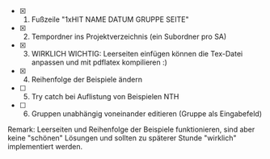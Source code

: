 -   [x] 1. Fußzeile "1xHIT NAME DATUM GRUPPE SEITE"
-   [x] 2. Tempordner ins Projektverzeichnis (ein Subordner pro SA)
-   [x] 3. WIRKLICH WICHTIG: Leerseiten einfügen können die Tex-Datei anpassen und mit pdflatex kompilieren :)
-   [x] 4. Reihenfolge der Beispiele ändern
-   [ ] 5. Try catch bei Auflistung von Beispielen NTH
-   [ ] 6. Gruppen unabhängig voneinander editieren (Gruppe als Eingabefeld)

Remark: Leerseiten und Reihenfolge der Beispiele funktionieren, sind aber keine "schönen" Lösungen und sollten zu späterer Stunde "wirklich" implementiert werden.
